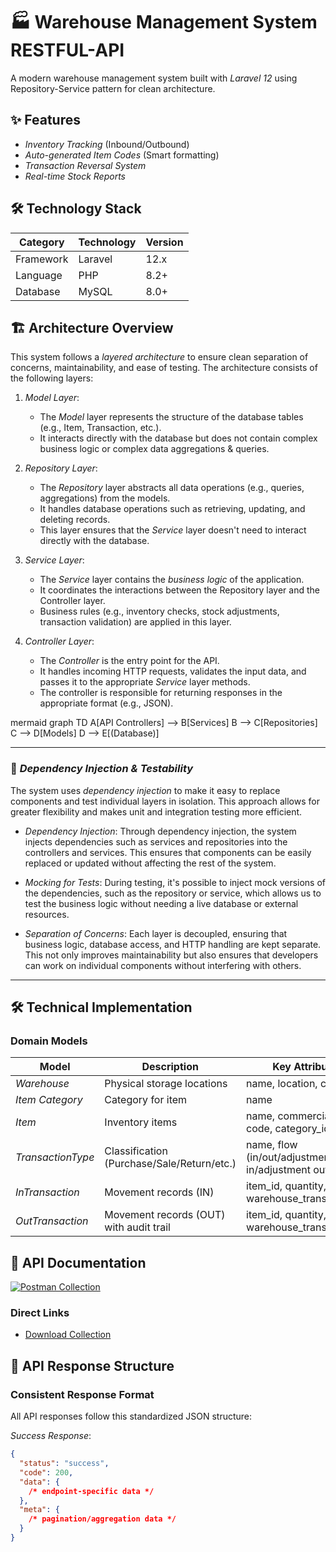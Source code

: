 # 🏭 Warehouse Management System RESTFUL-API

A modern warehouse management system built with *Laravel 12* using Repository-Service pattern for clean architecture.

## ✨ Features

- *Inventory Tracking* (Inbound/Outbound)
- *Auto-generated Item Codes* (Smart formatting)
- *Transaction Reversal System*
- *Real-time Stock Reports*

## 🛠️ Technology Stack

| Category  | Technology | Version |
| --------- | ---------- | ------- |
| Framework | Laravel    | 12.x    |
| Language  | PHP        | 8.2+    |
| Database  | MySQL      | 8.0+    |

## 🏗️ Architecture Overview

This system follows a *layered architecture* to ensure clean separation of concerns, maintainability, and ease of testing. The architecture consists of the following layers:

1. *Model Layer*:  
   - The *Model* layer represents the structure of the database tables (e.g., Item, Transaction, etc.).  
   - It interacts directly with the database but does not contain complex business logic or complex data aggregations & queries.

2. *Repository Layer*:  
   - The *Repository* layer abstracts all data operations (e.g., queries, aggregations) from the models.  
   - It handles database operations such as retrieving, updating, and deleting records.  
   - This layer ensures that the *Service* layer doesn't need to interact directly with the database.

3. *Service Layer*:  
   - The *Service* layer contains the *business logic* of the application.  
   - It coordinates the interactions between the Repository layer and the Controller layer.  
   - Business rules (e.g., inventory checks, stock adjustments, transaction validation) are applied in this layer.

4. *Controller Layer*:  
   - The *Controller* is the entry point for the API.  
   - It handles incoming HTTP requests, validates the input data, and passes it to the appropriate *Service* layer methods.  
   - The controller is responsible for returning responses in the appropriate format (e.g., JSON).

mermaid
graph TD
    A[API Controllers] --> B[Services]
    B --> C[Repositories]
    C --> D[Models]
    D --> E[(Database)]

---

### 🚀 *Dependency Injection & Testability*

The system uses *dependency injection* to make it easy to replace components and test individual layers in isolation. This approach allows for greater flexibility and makes unit and integration testing more efficient.

- *Dependency Injection*: Through dependency injection, the system injects dependencies such as services and repositories into the controllers and services. This ensures that components can be easily replaced or updated without affecting the rest of the system.
  
- *Mocking for Tests*: During testing, it's possible to inject mock versions of the dependencies, such as the repository or service, which allows us to test the business logic without needing a live database or external resources.
  
- *Separation of Concerns*: Each layer is decoupled, ensuring that business logic, database access, and HTTP handling are kept separate. This not only improves maintainability but also ensures that developers can work on individual components without interfering with others.

---

## 🛠️ Technical Implementation

### Domain Models

| Model                | Description                                                                 | Key Attributes                          |
|----------------------|-----------------------------------------------------------------------------|-----------------------------------------|
| *Warehouse*        | Physical storage locations                                                  | name, location, capacity         |
| *Item Category*    | Category for item                                                           | name|
| *Item*             | Inventory items                                                             | name, commercial_name, code, category_id |
| *TransactionType*  | Classification (Purchase/Sale/Return/etc.)                                  | name, flow (in/out/adjustment in/adjustment out)   |
| *InTransaction*    | Movement records (IN)                                                       | item_id, quantity, warehouse_transaction_id |
| *OutTransaction*   | Movement records (OUT) with audit trail                                     | item_id, quantity, warehouse_transaction_id |


## 🚀 API Documentation

[![Postman Collection](https://img.shields.io/badge/Postman-Collection-orange)]()

### Direct Links
- [Download Collection](Docs/warehouse_management.postman_collection.json)

## 📡 API Response Structure

### Consistent Response Format
All API responses follow this standardized JSON structure:

*Success Response*:
```json
{
  "status": "success",
  "code": 200,
  "data": {
    /* endpoint-specific data */
  },
  "meta": {
    /* pagination/aggregation data */
  }
}
